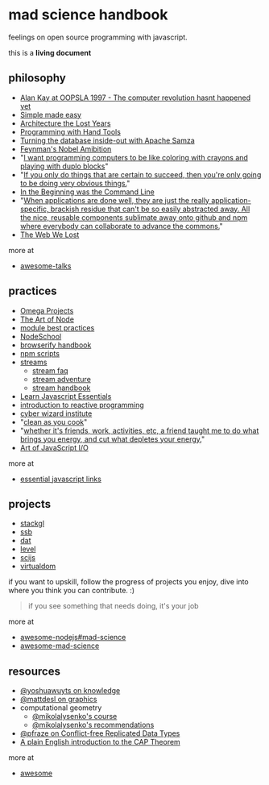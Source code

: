 # mad science handbook

feelings on open source programming with javascript.

this is a **living document**

## philosophy

- [Alan Kay at OOPSLA 1997 - The computer revolution hasnt happened yet](https://www.youtube.com/watch?v=oKg1hTOQXoY)
- [Simple made easy](http://www.infoq.com/presentations/Simple-Made-Easy)
- [Architecture the Lost Years](http://www.confreaks.com/videos/759-rubymidwest2011-keynote-architecture-the-lost-years)
- [Programming with Hand Tools](https://www.youtube.com/watch?v=ShEez0JkOFw)
- [Turning the database inside-out with Apache Samza](http://www.confluent.io/blog/turning-the-database-inside-out-with-apache-samza/)
- [Feynman's Nobel Amibition](http://www.physics.ohio-state.edu/~kilcup/262/feynman.html)
- "[I want programming computers to be like coloring with crayons and playing with duplo blocks](https://news.ycombinator.com/item?id=4310723)"
- "[If you only do things that are certain to succeed, then you're only going to be doing very obvious things.](https://twitter.com/wjagodfrey/status/659274018478886912)"
- [In the Beginning was the Command Line](https://www.ocf.berkeley.edu/~mwilliams/reading/misc/command.txt)
- "[When applications are done well, they are just the really application-specific, brackish residue that can't be so easily abstracted away. All the nice, reusable components sublimate away onto github and npm where everybody can collaborate to advance the commons.](http://substack.net/how_I_write_modules)"
- [The Web We Lost](https://www.youtube.com/watch?v=9KKMnoTTHJk)

more at

- [awesome-talks](https://github.com/JanVanRyswyck/awesome-talks)

## practices

- [Omega Projects](https://twitter.com/willowbl00/status/652174481444638724)
- [The Art of Node](https://github.com/maxogden/art-of-node#the-art-of-node)
- [module best practices](https://github.com/mattdesl/module-best-practices)
- [NodeSchool](http://nodeschool.io/)
- [browserify handbook](https://github.com/substack/browserify-handbook)
- [npm scripts](http://substack.net/task_automation_with_npm_run)
- [streams](https://nodejs.org/api/stream.html)
  - [stream faq](https://github.com/stephenplusplus/stream-faqs)
  - [stream adventure](https://github.com/substack/stream-adventure)
  - [stream handbook](https://github.com/substack/stream-handbook)
- [Learn Javascript Essentials](https://medium.com/javascript-scene/learn-javascript-b631a4af11f2#.s4jzy3gzu)
- [introduction to reactive programming](https://gist.github.com/staltz/868e7e9bc2a7b8c1f754)
- [cyber wizard institute](https://www.youtube.com/channel/UCzDHOdHNitu70iiva25rV7w)
- "[clean as you cook](https://twitter.com/dominictarr/status/640678314168848384)"
- "[whether it's friends, work, activities, etc, a friend taught me to do what brings you energy, and cut what depletes your energy.](https://twitter.com/ahdinosaur/status/647352127916916736)"
- [Art of JavaScript I/O](https://vimeo.com/album/3281289/)

more at

- [essential javascript links](https://github.com/ericelliott/essential-javascript-links)

## projects

- [stackgl](http://stack.gl/)
- [ssb](https://github.com/ssbc/docs)
- [dat](https://github.com/maxogden/dat)
- [level](https://github.com/level)
- [scijs](https://github.com/scijs)
- [virtualdom](https://github.com/Matt-Esch/virtual-dom)

if you want to upskill, follow the progress of projects you enjoy, dive into where you think you can contribute. :)

> if you see something that needs doing, it's your job

more at

- [awesome-nodejs#mad-science](https://github.com/sindresorhus/awesome-nodejs#mad-science)
- [awesome-mad-science](https://github.com/feross/awesome-mad-science)

## resources

- [@yoshuawuyts on knowledge](https://github.com/yoshuawuyts/knowledge)
- [@mattdesl on graphics](https://github.com/mattdesl/graphics-resources)
- computational geometry
  - [@mikolalysenko's course](https://www.youtube.com/playlist?list=PLESnaHRvLM-72xIXf8dL2EOqN8UgAZMj7)
  - [@mikolalysenko's recommendations](https://github.com/mikolalysenko/ama/issues/10)
- [@pfraze on Conflict-free Replicated Data Types](https://github.com/pfraze/crdt_notes)
- [A plain English introduction to the CAP Theorem](http://ksat.me/a-plain-english-introduction-to-cap-theorem/)

more at

- [awesome](https://github.com/sindresorhus/awesome)
